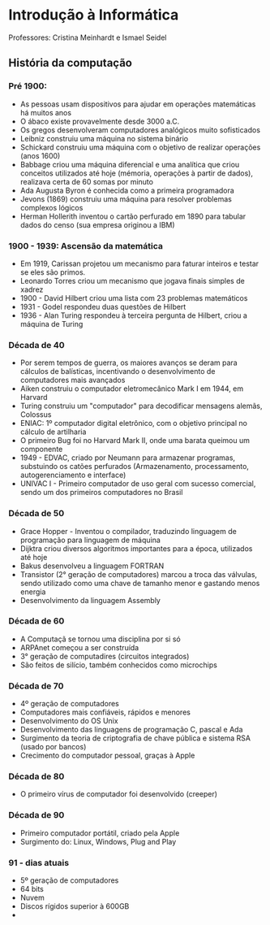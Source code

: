 # Introdução à Informática
Professores: Cristina Meinhardt e Ismael Seidel

## História da computação
### Pré 1900:
- As pessoas usam dispositivos para ajudar em operações matemáticas há muitos anos
- O ábaco existe provavelmente desde 3000 a.C.
- Os gregos desenvolveram computadores analógicos muito sofisticados
- Leibniz construiu uma máquina no sistema binário
- Schickard construiu uma máquina com o objetivo de realizar operações (anos 1600)
- Babbage criou uma máquina diferencial e uma analítica que criou conceitos utilizados até hoje (mémoria, operações à partir de dados), realizava certa de 60 somas por minuto
- Ada Augusta Byron é conhecida como a primeira programadora
- Jevons (1869) construiu uma máquina para resolver problemas complexos lógicos
- Herman Hollerith inventou o cartão perfurado em 1890 para tabular dados do censo (sua empresa originou a IBM)

### 1900 - 1939: Ascensão da matemática
- Em 1919, Carissan projetou um mecanismo para faturar inteiros e testar se eles são primos.
- Leonardo Torres criou um mecanismo que jogava finais simples de xadrez
- 1900 - David Hilbert criou uma lista com 23 problemas matemáticos
- 1931 - Godel respondeu duas questões de Hilbert
- 1936 - Alan Turing respondeu à terceira pergunta de Hilbert, criou a máquina de Turing

### Década de 40
- Por serem tempos de guerra, os maiores avanços se deram para cálculos de balísticas, incentivando o desenvolvimento de computadores mais avançados
- Aiken construiu o computador eletromecânico Mark I em 1944, em Harvard
- Turing construiu um "computador" para decodificar mensagens alemãs, Colossus
- ENIAC: 1º computador digital eletrônico, com o objetivo principal no cálculo de artilharia
- O primeiro Bug foi no Harvard Mark II, onde uma barata queimou um componente
- 1949 - EDVAC, criado por Neumann para armazenar programas, substuindo os catões perfurados (Armazenamento, processamento, autogerenciamento e interface)
- UNIVAC I - Primeiro computador de uso geral com sucesso comercial, sendo um dos primeiros computadores no Brasil

### Década de 50
- Grace Hopper - Inventou o compilador, traduzindo linguagem de programação para linguagem de máquina
- Dijktra criou diversos algoritmos importantes para a época, utilizados até hoje
- Bakus desenvolveu a linguagem FORTRAN
- Transistor (2° geração de computadores) marcou a troca das válvulas, sendo utilizado como uma chave de tamanho menor e gastando menos energia
- Desenvolvimento da linguagem Assembly

### Década de 60
- A Computaçã se tornou uma disciplina por si só
- ARPAnet começou a ser construída
- 3° geração de computadires (circuitos integrados)
- São feitos de silício, também conhecidos como microchips

### Década de 70
- 4º geração de computadores
- Computadores mais confiáveis, rápidos e menores
- Desenvolvimento do OS Unix
- Desenvolvimento das linguagens de programação C, pascal e Ada
- Surgimento da teoria de criptografia de chave pública e sistema RSA (usado por bancos)
- Crecimento do computador pessoal, graças à Apple

### Década de 80
- O primeiro vírus de computador foi desenvolvido (creeper)

### Década de 90
- Primeiro computador portátil, criado pela Apple
- Surgimento do: Linux, Windows, Plug and Play

### 91 - dias atuais
- 5º geração de computadores
- 64 bits
- Nuvem
- Discos rígidos superior à 600GB
- 

